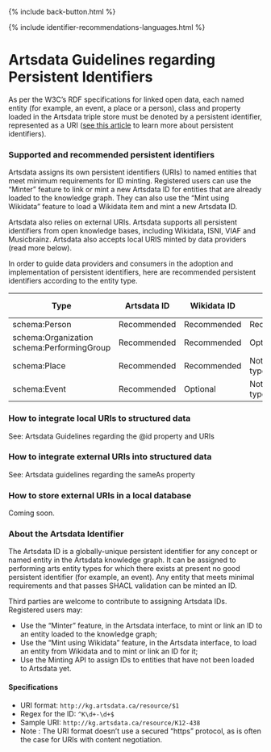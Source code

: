 <p>{% include back-button.html %}</p>
{% include identifier-recommendations-languages.html %}

# Artsdata Guidelines regarding Persistent Identifiers

As per the W3C’s RDF specifications for linked open data, each named entity (for example, an event, a place or a person), class and property loaded in the Artsdata triple store must be denoted by a persistent identifier, represented as a URI ([see this article](https://www.artsdata.ca/en/resources/identifiable-and-findable) to learn more about persistent identifiers).

### Supported and recommended persistent identifiers

Artsdata assigns its own persistent identifiers (URIs) to named entities that meet minimum requirements for ID minting. Registered users can use the “Minter” feature to link or mint a new Artsdata ID for entities that are already loaded to the knowledge graph. They can also use the “Mint using Wikidata” feature to load a Wikidata item and mint a new Artsdata ID.

Artsdata also relies on external URIs. Artsdata supports all persistent identifiers from open knowledge bases, including Wikidata, ISNI, VIAF and Musicbrainz. Artsdata also accepts local URIS minted by data providers (read more below).

In order to guide data providers and consumers in the adoption and implementation of persistent identifiers, here are recommended persistent identifiers according to the entity type.

| Type | Artsdata ID | Wikidata ID | ISNI | Local URI |
| - | - | - | - | - |
| schema:Person | Recommended | Recommended | Recommended | Optional |
| schema:Organization<br>schema:PerformingGroup | Recommended | Recommended | Optional | Optional |
| schema:Place | Recommended | Recommended | Not a valid type for this ID | Optional |
| schema:Event | Recommended | Optional | Not a valid type for this ID | Optional |

### How to integrate local URIs to structured data
See: Artsdata Guidelines regarding the @id property and URIs

### How to integrate external URIs into structured data
See: Artsdata guidelines regarding the sameAs property

### How to store external URIs in a local database
Coming soon.

### About the Artsdata Identifier
The Artsdata ID is a globally-unique persistent identifier for any concept or named entity in the Artsdata knowledge graph. It can be assigned to performing arts entity types for which there exists at present no good persistent identifier (for example, an event). Any entity that meets minimal requirements and that passes SHACL validation can be minted an ID.

Third parties are welcome to contribute to assigning Artsdata IDs. Registered users may:
- Use the “Minter” feature, in the Artsdata interface, to mint or link an ID to an entity loaded to the knowledge graph;
- Use the “Mint using Wikidata” feature, in the Artsdata interface, to load an entity from Wikidata and to mint or link an ID for it;
- Use the Minting API to assign IDs to entities that have not been loaded to Artsdata yet.

#### Specifications
- URI format: `http://kg.artsdata.ca/resource/$1` 
- Regex for the ID: `^K\d+-\d+$`
- Sample URI: `http://kg.artsdata.ca/resource/K12-438`
- Note : The URI format doesn’t use a secured “https” protocol, as is often the case for URIs with content negotiation.
